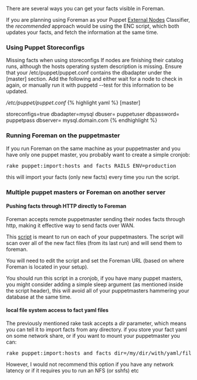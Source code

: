 There are several ways you can get your facts visible in Foreman.

If you are planning using Foreman as your Puppet [External Nodes](#) Classifier, the *recommended* approach would be using the ENC script, which both updates your facts, and fetch the information at the same time.


### Using Puppet Storeconfigs

Missing facts when using storeconfigs
If nodes are finishing their catalog runs, although the hosts operating system description is missing. Ensure that your /etc/puppet/puppet.conf contains the dbadapter under the [master] section. Add the following and either wait for a node to check in again, or manually run it with puppetd --test for this information to be updated.

_/etc/puppet/puppet.conf_
{% highlight yaml %}
[master]

  storeconfigs=true
  dbadapter=mysql
  dbuser= puppetuser
  dbpassword= puppetpass
  dbserver= mysql.domain.com
{% endhighlight %}



### Running Foreman on the puppetmaster

If you run Foreman on the same machine as your puppetmaster and you have only one puppet master, you probably want to create a simple cronjob:
<pre>
rake puppet:import:hosts_and_facts RAILS_ENV=production
</pre>

this will import your facts (only new facts) every time you run the script.

### Multiple puppet masters or Foreman on another server

#### Pushing facts through HTTP directly to Foreman

Foreman accepts remote puppetmaster sending their nodes facts through http, making it effective way to send facts over WAN.

This [script](https://github.com/theforeman/puppet-foreman/blob/283619064fbde0275235535b19c53da249357035/files/push_facts.rb) is meant to run on each of your puppetmasters. The script will scan over all of the new fact files (from its last run) and will send them to foreman.

You will need to edit the script and set the Foreman URL (based on where Foreman is located in your setup).

You should run this script in a cronjob, if you have many puppet masters, you might consider adding a simple sleep argument (as mentioned inside the script header), this will avoid all of your puppetmasters hammering your database at the same time.

#### local file system access to fact yaml files

The previously mentioned  rake task accepts a _dir_ parameter, which means you can tell it to import facts from any directory.
if you store your fact yaml on some network share, or if you want to mount your puppetmaster you can:
<pre>
rake puppet:import:hosts_and_facts dir=/my/dir/with/yaml/files RAILS_ENV=production
</pre>

However, I would not recommend this option if you have any network latency or if it requires you to run an NFS (or sshfs) etc
